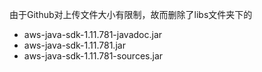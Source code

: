 由于Github对上传文件大小有限制，故而删除了libs文件夹下的
* aws-java-sdk-1.11.781-javadoc.jar
* aws-java-sdk-1.11.781.jar
* aws-java-sdk-1.11.781-sources.jar
